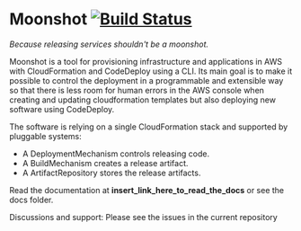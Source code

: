 # Moonshot [![Build Status](https://travis-ci.org/acquia/moonshot.svg?branch=master)](https://travis-ci.org/acquia/moonshot)
_Because releasing services shouldn't be a moonshot._

Moonshot is a tool for provisioning infrastructure and applications in AWS with CloudFormation and CodeDeploy using a CLI. Its main goal is to make it possible to control the deployment in a programmable and extensible way so that there is less room for human errors in the AWS console when creating and updating cloudformation templates but also deploying new software using CodeDeploy.

The software is relying on a single CloudFormation stack and supported by pluggable systems:

- A DeploymentMechanism controls releasing code.
- A BuildMechanism creates a release artifact.
- A ArtifactRepository stores the release artifacts.

Read the documentation at __insert_link_here_to_read_the_docs__ or see the docs folder.

Discussions and support: Please see the issues in the current repository
